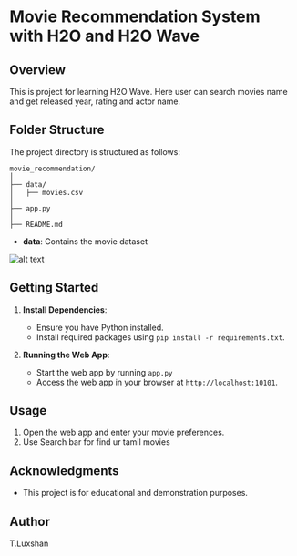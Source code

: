 # Movie Recommendation System with H2O and H2O Wave

## Overview

This is project for learning H2O Wave. Here user can search movies name and get released year, rating and actor name. 

## Folder Structure

The project directory is structured as follows:

```
movie_recommendation/
│
├── data/
│   ├── movies.csv
│
├── app.py
│
├── README.md
```

- **data**: Contains the movie dataset

![alt text](https://raw.githubusercontent.com/Luxshan2000/movie_recommendation_project/main/screenshots/screen.png)

## Getting Started

1. **Install Dependencies**:
   - Ensure you have Python installed.
   - Install required packages using `pip install -r requirements.txt`.


3. **Running the Web App**:
   - Start the web app by running `app.py` 
   - Access the web app in your browser at `http://localhost:10101`.

## Usage

1. Open the web app and enter your movie preferences.
2. Use Search bar for find ur tamil movies

## Acknowledgments

- This project is for educational and demonstration purposes.


## Author

T.Luxshan
